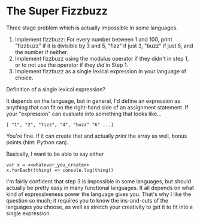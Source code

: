 # The Super Fizzbuzz

Three stage problem which is actually impossible in some languages.

1. Implement fizzbuzz: For every number between 1 and 100, print "fizzbuzz" if it is divisible by 3 and 5, "fizz" if just 3, "buzz" if just 5, and the number if neither.
2. Implement fizzbuzz using the modulus operator if they didn't in step 1, or to not use the operator if they _did_ in Step 1.
3. Implement fizzbuzz as a single lexical expression in your language of choice.

Definition of a single lexical expression?

It depends on the language, but in general, I'd define an expression as anything that can fit on the right-hand side of an assignment statement.
If your "expression" can evaluate into something that looks like...

```
[ "1", "2", "fizz", "4", "buzz" "6" ...]
```

You're fine. If it can create that and actually _print_ the array as well, bonus points (hint: Python can).

Basically, I want to be able to say either

```
var x = <<whatever_you_create>>
x.forEach((thing) => console.log(thing))
```

I'm fairly confident that step 3 is impossible in some languages, but should actually be pretty easy in many functional languages.
It all depends on what kind of expressiveness power the language gives you.
That's why I like the question so much; it requires you to know the ins-and-outs of the languages you choose, as well as stretch your creativity to get it to fit into a single expression.
